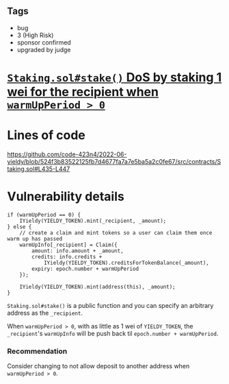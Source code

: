 ## Tags

- bug
- 3 (High Risk)
- sponsor confirmed
- upgraded by judge

# [`Staking.sol#stake()` DoS by staking 1 wei for the recipient when `warmUpPeriod > 0`](https://github.com/code-423n4/2022-06-yieldy-findings/issues/187) 

# Lines of code

https://github.com/code-423n4/2022-06-yieldy/blob/524f3b83522125fb7d4677fa7a7e5ba5a2c0fe67/src/contracts/Staking.sol#L435-L447


# Vulnerability details

```solidity
if (warmUpPeriod == 0) {
    IYieldy(YIELDY_TOKEN).mint(_recipient, _amount);
} else {
    // create a claim and mint tokens so a user can claim them once warm up has passed
    warmUpInfo[_recipient] = Claim({
        amount: info.amount + _amount,
        credits: info.credits +
            IYieldy(YIELDY_TOKEN).creditsForTokenBalance(_amount),
        expiry: epoch.number + warmUpPeriod
    });

    IYieldy(YIELDY_TOKEN).mint(address(this), _amount);
}
```

`Staking.sol#stake()` is a public function and you can specify an arbitrary address as the `_recipient`.

When `warmUpPeriod > 0`, with as little as 1 wei of `YIELDY_TOKEN`, the `_recipient`'s `warmUpInfo` will be push back til `epoch.number + warmUpPeriod`.

### Recommendation

Consider changing to not allow deposit to another address when `warmUpPeriod > 0`.


